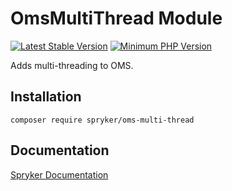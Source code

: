 # OmsMultiThread Module
[![Latest Stable Version](https://poser.pugx.org/spryker/oms-multi-thread/v/stable.svg)](https://packagist.org/packages/spryker/oms-multi-thread)
[![Minimum PHP Version](https://img.shields.io/badge/php-%3E%3D%207.4-8892BF.svg)](https://php.net/)

Adds multi-threading to OMS.

## Installation

```
composer require spryker/oms-multi-thread
```

## Documentation

[Spryker Documentation](https://docs.spryker.com)
